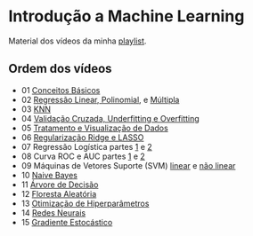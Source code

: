 # Introdução a Machine Learning

Material dos vídeos da minha [playlist](https://www.youtube.com/playlist?list=PLOOY0eChA1ux4hJ_aIA2IiUYkLOSYDQDY).

## Ordem dos vídeos

- 01 [Conceitos Básicos](pluto/introdução.jl)
- 02 [Regressão Linear, Polinomial](pluto/regressao-linear-e-polinomial.jl), e [Múltipla](pluto/regressao-multipla.jl)
- 03 [KNN](pluto/knn.jl)
- 04 [Validação Cruzada, Underfitting e Overfitting](pluto/overfitting-et-al.jl)
- 05 [Tratamento e Visualização de Dados](pluto/tratamento-de-dados.jl)
- 06 [Regularização Ridge e LASSO](pluto/regularizacao.jl)
- 07 Regressão Logística partes [1](pluto/regressao-logistica.jl) e [2](pluto/regressao-logistica2.jl)
- 08 Curva ROC e AUC partes [1](pluto/roc.jl) e [2](pluto/roc2.jl)
- 09 Máquinas de Vetores Suporte (SVM) [linear](pluto/svm.jl) e [não linear](pluto/svm-nl.jl)
- 10 [Naive Bayes](pluto/naive-bayes.jl)
- 11 [Árvore de Decisão](pluto/arvore.jl)
- 12 [Floresta Aleatória](pluto/floresta.jl)
- 13 [Otimização de Hiperparâmetros](pluto/hiperparametros.jl)
- 14 [Redes Neurais](pluto/redes-neurais.jl)
- 15 [Gradiente Estocástico](pluto/gradiente-estocastico.jl)
